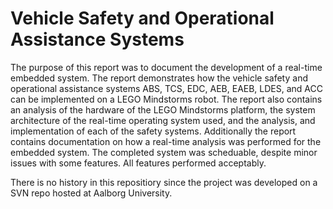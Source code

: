 Vehicle Safety and Operational Assistance Systems
========
 
The purpose of this report was to document the development of a real-time embedded system.
The report demonstrates how the vehicle safety and operational assistance systems ABS, TCS, EDC, AEB, EAEB, LDES, and ACC can be implemented on a LEGO Mindstorms robot. The report also contains an analysis of the hardware of the LEGO Mindstorms platform, the system architecture of the real-time operating system used, and the analysis, and implementation of each of the safety systems. Additionally the report contains documentation on how a real-time analysis was performed for the embedded system. The completed system was scheduable, despite minor issues with some features. All features performed acceptably.

There is no history in this repositiory since the project was developed on a SVN repo hosted at Aalborg University.
